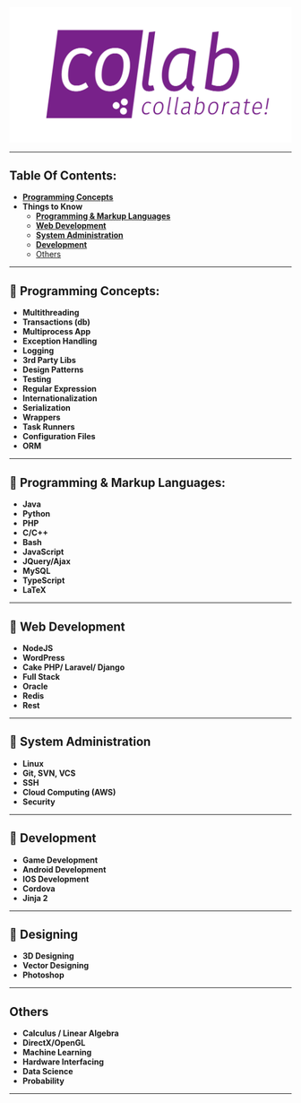 ![Blank](https://github.com/COLAB-NU/programming-skills/blob/master/imgs/colab)

---

## Table Of Contents:

<a name="contents"></a>

- [**Programming Concepts**](#programming-skills)
- **Things to Know**
  - [**Programming & Markup Languages**](#languages)
  - [**Web Development**](#web-dev)
  - [**System Administration**](#sys-admin)
  - [**Development**](#devs)
  - [Others](#others)

---

<a name="programming-skills"></a>

## :diamond_shape_with_a_dot_inside: Programming Concepts:

- **Multithreading**
- **Transactions (db)**
- **Multiprocess App**
- **Exception Handling**
- **Logging**
- **3rd Party Libs**
- **Design Patterns**
- **Testing**
- **Regular Expression**
- **Internationalization**
- **Serialization**
- **Wrappers**
- **Task Runners**
- **Configuration Files**
- **ORM**

---

<a name="languages"></a>

## :diamond_shape_with_a_dot_inside: Programming & Markup Languages:

- **Java**
- **Python**
- **PHP**
- **C/C++**
- **Bash**
- **JavaScript**
- **JQuery/Ajax**
- **MySQL**
- **TypeScript**
- **LaTeX**

---

<a name="web-dev"></a>

## :diamond_shape_with_a_dot_inside: Web Development

- **NodeJS**
- **WordPress**
- **Cake PHP/ Laravel/ Django**
- **Full Stack**
- **Oracle**
- **Redis**
- **Rest**

---

<a name="sys-admin"></a>

## :diamond_shape_with_a_dot_inside: System Administration

- **Linux**
- **Git, SVN, VCS**
- **SSH**
- **Cloud Computing (AWS)**
- **Security**

---

<a name="devs"></a>

## :diamond_shape_with_a_dot_inside: Development

- **Game Development**
- **Android Development**
- **IOS Development**
- **Cordova**
- **Jinja 2**

---

<a name="Designing"></a>

## :diamond_shape_with_a_dot_inside: Designing

- **3D Designing**
- **Vector Designing**
- **Photoshop**

---

<a name="others"></a>

## Others

- **Calculus / Linear Algebra**
- **DirectX/OpenGL**
- **Machine Learning**
- **Hardware Interfacing**
- **Data Science**
- **Probability**

---
